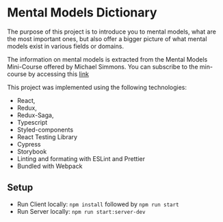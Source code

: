 # Mental Models Dictionary

The purpose of this project is to introduce you to mental models, what are the most important ones, but also offer a bigger picture of what mental models exist in various fields or domains.

The information on mental models is extracted from the Mental Models Mini-Course offered by Michael Simmons. You can subscribe to the min-course by accessing this [link](https://seminal.lpages.co/master-mental-model-list/?utm_source=Medium&utm_medium=article&utm_campaign=15&utm_content=CTA2)

This project was implemented using the following technologies: 
- React,
- Redux,
- Redux-Saga,
- Typescript
- Styled-components
- React Testing Library
- Cypress
- Storybook
- Linting and formating with ESLint and Prettier
- Bundled with Webpack

## Setup
- Run Client locally: 
``npm install`` followed by
``npm run start``
- Run Server locally:
``npm run start:server-dev``
